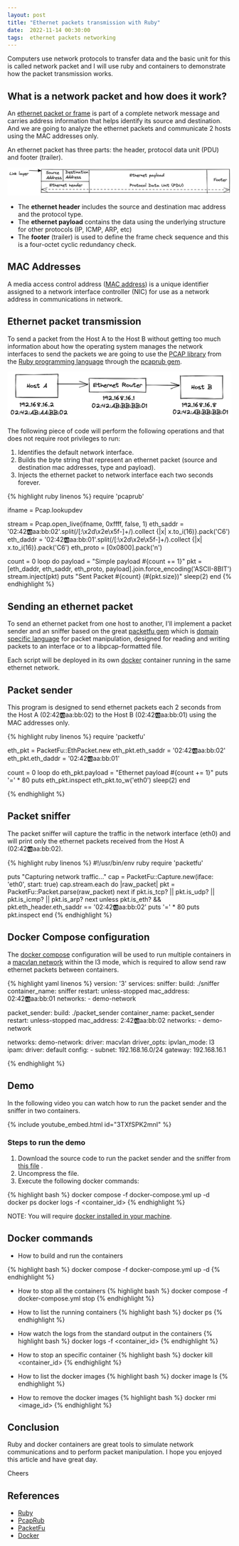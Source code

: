 ```yaml
---
layout: post
title: "Ethernet packets transmission with Ruby"
date:  2022-11-14 00:30:00
tags:  ethernet packets networking
---
```


Computers use network protocols to transfer data and the basic unit for this is called network packet and
I will use ruby and containers to demonstrate how the packet transmission works.

## What is a network packet and how does it work?

An [ethernet packet or frame](https://en.wikipedia.org/wiki/Ethernet_frame#Header) is part of a complete network 
message and carries address information that helps identify its source and destination. And
we are going to analyze the ethernet packets and communicate 2 hosts using the MAC addresses only.

An ethernet packet has three parts: the header, protocol data unit (PDU) and footer (trailer).

![ethernet encapsulation](/img/network_protocols/ethernet-encapsulation.png)

* The **ethernet header** includes the source and destination mac address and the protocol type.
* The **ethernet payload** contains the data using the underlying structure for other protocols (IP, ICMP, ARP, etc)
* The **footer** (trailer) is used to define the frame check sequence and this is a four-octet cyclic redundancy check.

## MAC Addresses
A media access control address ([MAC address](https://en.wikipedia.org/wiki/MAC_address)) is a unique identifier 
assigned to a network interface controller (NIC) for use as a network address in communications in network.


## Ethernet packet transmission 
To send a packet from the Host A to the Host B without getting too much information about how the operating system 
manages the network interfaces to send the packets we are going to use the [PCAP library](https://www.tcpdump.org/manpages/pcap.3pcap.html) 
from the [Ruby programming language](https://www.ruby-lang.org/en/) through the [pcaprub gem](https://github.com/pcaprub/pcaprub).

![Ethernet packet transmission](/img/network_protocols/ethernet-packet-transmission.png)

The following piece of code will perform the following operations and that does not require root privileges to run:

1. Identifies the default network interface.
2. Builds the byte string that represent an ethernet packet (source and destination mac addresses, type and payload).
3. Injects the ethernet packet to network interface each two seconds forever.

{% highlight ruby linenos %}
require 'pcaprub'

ifname = Pcap.lookupdev

stream = Pcap.open_live(ifname, 0xffff, false, 1)
eth_saddr = '02:42:ab:aa:bb:02'.split(/[:\x2d\x2e\x5f-]+/).collect {|x| x.to_i(16)}.pack('C6')
eth_daddr = '02:42:ab:aa:bb:01'.split(/[:\x2d\x2e\x5f-]+/).collect {|x| x.to_i(16)}.pack('C6')
eth_proto = [0x0800].pack('n')

count = 0
loop do
  payload = "Simple payload #{count += 1}"
  pkt = [eth_daddr, eth_saddr, eth_proto, payload].join.force_encoding('ASCII-8BIT')
  stream.inject(pkt)
  puts "Sent Packet #{count} (#{pkt.size})"
  sleep(2)
end
{% endhighlight %}

## Sending an ethernet packet 
To send an ethernet packet from one host to another, I'll implement a packet sender and an sniffer based on the great 
[packetfu gem](https://github.com/packetfu/packetfu) which is [domain specific language](https://en.wikipedia.org/wiki/Domain-specific_language) 
for packet manipulation, designed for reading and writing packets to an interface or to a libpcap-formatted file.

Each script will be deployed in its own [docker](https://en.wikipedia.org/wiki/Docker_(software)) container running
in the same ethernet network.

## Packet sender
This program is designed to send ethernet packets each 2 seconds from the Host A (02:42:ab:aa:bb:02) to the 
Host B (02:42:ab:aa:bb:01) using the MAC addresses only.

{% highlight ruby linenos %}
require 'packetfu'

eth_pkt = PacketFu::EthPacket.new
eth_pkt.eth_saddr = '02:42:ab:aa:bb:02'
eth_pkt.eth_daddr = '02:42:ab:aa:bb:01'

count = 0
loop do
  eth_pkt.payload = "Ethernet payload #{count += 1}"
  puts '=' * 80
  puts eth_pkt.inspect
  eth_pkt.to_w('eth0')
  sleep(2)
end

{% endhighlight %}

## Packet sniffer
The packet sniffer will capture the traffic in the network interface (eth0) and will print only the
ethernet packets received from the Host A (02:42:ab:aa:bb:02). 

{% highlight ruby linenos %}
#!/usr/bin/env ruby
require 'packetfu'

puts "Capturing network traffic..."
cap = PacketFu::Capture.new(iface: 'eth0', start: true)
cap.stream.each do |raw_packet|
  pkt = PacketFu::Packet.parse(raw_packet)
  next if pkt.is_tcp? || pkt.is_udp? || pkt.is_icmp? || pkt.is_arp?
  next unless pkt.is_eth? && pkt.eth_header.eth_saddr == '02:42:ab:aa:bb:02'
  puts '=' * 80
  puts pkt.inspect
end
{% endhighlight %}

## Docker Compose configuration
The [docker compose](https://docs.docker.com/engine/reference/commandline/compose/) configuration will be used to run 
multiple containers in a [macvlan network](https://docs.docker.com/network/macvlan/) within the l3 mode, which is 
required to allow send raw ethernet packets between containers.

{% highlight yaml linenos %}
version: '3'
services:
  sniffer:
    build: ./sniffer
    container_name: sniffer
    restart: unless-stopped
    mac_address: 02:42:ab:aa:bb:01
    networks:
      - demo-network

  packet_sender:
    build: ./packet_sender
    container_name: packet_sender
    restart: unless-stopped
    mac_address: 2:42:ab:aa:bb:02
    networks:
      - demo-network

networks:
  demo-network:
    driver: macvlan
    driver_opts:
      ipvlan_mode: l3
    ipam:
    driver: default
    config:
      - subnet: 192.168.16.0/24
        gateway: 192.168.16.1

{% endhighlight %}

## Demo
In the following video you can watch how to run the packet sender and the sniffer in two containers.

{% include youtube_embed.html id="3TXfSPK2mnI" %}

### Steps to run the demo
1. Download the source code to run the packet sender and the sniffer from [this file](/src/network_protocols/ethernet_packets.zip)  .
2. Uncompress the file.
3. Execute the following docker commands:

{% highlight bash %}
docker compose -f docker-compose.yml up -d
docker ps
docker logs -f <container_id>
{% endhighlight  %}

NOTE: You will require [docker installed in your machine](https://docs.docker.com/get-docker/).

## Docker commands
* How to build and run the containers

{% highlight bash %}
docker compose -f docker-compose.yml up -d 
{% endhighlight  %}

* How to stop all the containers
{% highlight bash %}
docker compose -f docker-compose.yml stop
{% endhighlight  %}

* How to list the running containers
{% highlight bash %}
docker ps
{% endhighlight  %}

* How watch the logs from the standard output in the containers
{% highlight bash %}
docker logs -f <container_id>
{% endhighlight  %}

* How to stop an specific container
{% highlight bash %}
docker kill <container_id>
{% endhighlight  %}

* How to list the docker images
{% highlight bash %}
docker image ls
{% endhighlight  %}

* How to remove the docker images
{% highlight bash %}
docker rmi <image_id>
{% endhighlight  %}

## Conclusion

Ruby and docker containers are great tools to simulate network communications and to perform packet manipulation.
I hope you enjoyed this article and have great day.

Cheers
## References
* [Ruby](https://www.ruby-lang.org/en/)
* [PcapRub](https://github.com/pcaprub/pcaprub)
* [PacketFu](https://github.com/packetfu/packetfu)
* [Docker](https://docs.docker.com/get-started/)